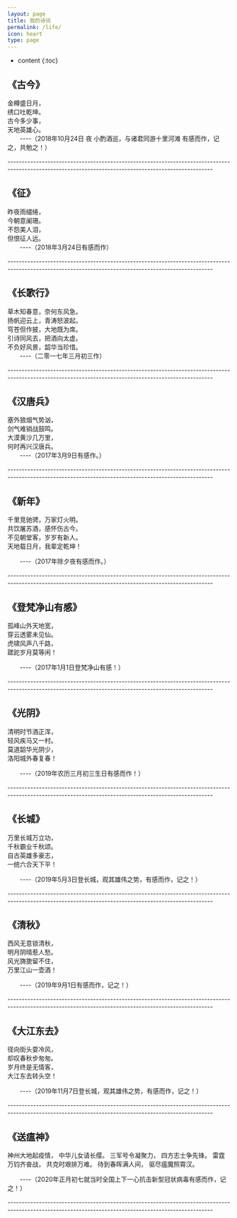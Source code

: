 ```yaml
---
layout: page
title: 我的诗词
permalink: /life/
icon: heart
type: page
---
```


* content
{:toc}

## 《古今》

金樽盛日月，  
绣口吐乾坤。  
古今多少事，  
天地英雄心。  
     &ensp;&ensp;&ensp;&ensp;----（2018年10月24日 夜 小酌酒巡，与诸君同游十里河滩 有感而作，记之，共勉之！）

*------------------------------------------------------------------------------------------------------------------------------------------------------*


## 《征》

昨夜雨缱绻，  
今朝意阑珊。  
不怨美人泪，  
但恨征人远。  
     &ensp;&ensp;&ensp;&ensp;----（2018年3月24日有感而作）

*------------------------------------------------------------------------------------------------------------------------------------------------------*



## 《长歌行》

草木知春意，奈何东风急。  
扬帆迎云上，青涛怒波起。  
穹苍但作披，大地既为席。  
引诗同风去，把酒向太虚。  
不负好风景，韶华当珍惜。  
   &ensp;&ensp;&ensp;&ensp;----（二零一七年三月初三作）

*------------------------------------------------------------------------------------------------------------------------------------------------------*




## 《汉唐兵》

塞外狼烟气势汹，  
剑气难销战鼓鸣。  
大漠黄沙几万里，  
何时再兴汉唐兵。  
  &ensp;&ensp;&ensp;&ensp;----（2017年3月9日有感作。）

*------------------------------------------------------------------------------------------------------------------------------------------------------*




## 《新年》

千里竞驰骋，万家灯火明。  
共饮屠苏酒，感怀伤古今。  
不见朝堂客，岁岁有新人。  
天地载日月，我辈定乾坤！  
 
  &ensp;&ensp;&ensp;&ensp;----（2017年除夕夜有感而作。）

*------------------------------------------------------------------------------------------------------------------------------------------------------*



## 《登梵净山有感》

孤峰山外天地宽，  
穿云透雾未见仙。  
虎啸风声八千路，  
蹉跎岁月莫等闲！  
  
 
  &ensp;&ensp;&ensp;&ensp;----（2017年1月1日登梵净山有感！）

*------------------------------------------------------------------------------------------------------------------------------------------------------*



## 《光阴》

清明时节酒正浑，  
轻风疾马又一村。  
莫道韶华光阴少，  
洛阳城外春复春！  
  
 
  &ensp;&ensp;&ensp;&ensp;----（2019年农历三月初三生日有感而作！）

*------------------------------------------------------------------------------------------------------------------------------------------------------*




## 《长城》

万里长城万立功，  
千秋霸业千秋颂。  
自古英雄多豪志，  
一统六合天下平！  
  
 
  &ensp;&ensp;&ensp;&ensp;----（2019年5月3日登长城，观其雄伟之势，有感而作，记之！）

*------------------------------------------------------------------------------------------------------------------------------------------------------*



## 《清秋》

西风无意锁清秋，  
明月阴晴惹人愁。  
风光旖旎留不住，  
万里江山一壶酒！  
  
 
  &ensp;&ensp;&ensp;&ensp;----（2019年9月1日有感而作，记之！）

*------------------------------------------------------------------------------------------------------------------------------------------------------*



## 《大江东去》

径向街头耍冷风，  
却叹春秋步匆匆。  
岁月终是无情客，  
大江东去转头空！  
  
 
  &ensp;&ensp;&ensp;&ensp;----（2019年11月7日登长城，观其雄伟之势，有感而作，记之！）

*------------------------------------------------------------------------------------------------------------------------------------------------------*



## 《送瘟神》

神州大地起疫情， 中华儿女请长缨。
三军号令凝聚力， 四方志士争先锋。
雷霆万钧齐奋战， 共克时艰排万难。
待到春晖满人间，  驱尽瘟魔照霄汉。
  
  
  
  
  &ensp;&ensp;&ensp;&ensp;----（2020年正月初七就当时全国上下一心抗击新型冠状病毒有感而作，记之！）

*------------------------------------------------------------------------------------------------------------------------------------------------------*



